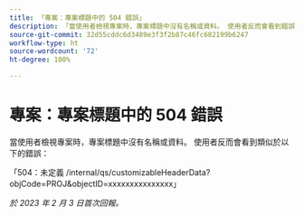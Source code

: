 ```yaml
---
title: 「專案：專案標題中的 504 錯誤」
description: 「當使用者檢視專案時，專案標題中沒有名稱或資料。 使用者反而會看到錯誤。」
source-git-commit: 32d55cddc6d3489e3f3f2b87c46fc682199b6247
workflow-type: ht
source-wordcount: '72'
ht-degree: 100%

---
```



# 專案：專案標題中的 504 錯誤

當使用者檢視專案時，專案標題中沒有名稱或資料。 使用者反而會看到類似於以下的錯誤：

「504：未定義 /internal/qs/customizableHeaderData?objCode=PROJ&amp;objectID=xxxxxxxxxxxxxxx」

_於 2023 年 2 月 3 日首次回報。_

